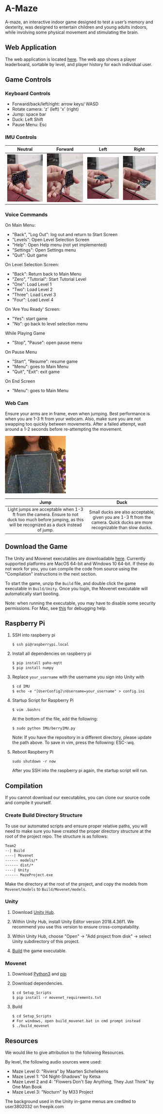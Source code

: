 # A-Maze

A-maze, an interactive indoor game designed to test a user’s memory and dexterity, was designed to entertain children and young adults indoors, while involving some physical movement and stimulating the brain.

## Web Application

The web application is located [here](https://amaze-webapp.herokuapp.com/). The web app shows a player leaderboard, sortable by level, and player history for each individual user.

## Game Controls

### Keyboard Controls

- Forward/back/left/right: arrow keys/ WASD
- Rotate camera: 'z' (left) 'x' (right)
- Jump: space bar
- Duck: Left Shift
- Pause Menu: Esc

### IMU Controls

|                          Neutral                          |                          Forward                          |                          Left                          |                          Right                          |   
| :-------------------------------------------------------: | :-------------------------------------------------------: | :----------------------------------------------------: | :-----------------------------------------------------: |
| <img src="./images/1.jpg" alt="imu_neutral" width="200"/> | <img src="./images/2.jpg" alt="imu_forward" width="200"/> | <img src="./images/3.jpg" alt="imu_left" width="200"/> | <img src="./images/4.jpg" alt="imu_right" width="200"/> | <img src="./images/4.jpg" alt="imu_back" width="200"/> |

### Voice Commands

On Main Menu:

- "Back", "Log Out": log out and return to Start Screen
- "Levels": Open Level Selection Screen
- "Help": Open Help menu (not yet implemented)
- "Settings": Open Settings menu
- "Quit": Quit game

On Level Selection Screen:

- "Back": Return back to Main Menu
- "Zero", "Tutorial": Start Tutorial Level
- "One": Load Level 1
- "Two": Load Level 2
- "Three": Load Level 3
- "Four": Load Level 4

On 'Are You Ready' Screen:

- "Yes": start game
- "No": go back to level selection menu

While Playing Game

- "Stop", "Pause": open pause menu

On Pause Menu

- "Start", "Resume": resume game
- "Menu": goes to Main Menu
- "Quit", "Exit": exit game

On End Screen

- "Menu": goes to Main Menu

### Web Cam

Ensure your arms are in frame, even when jumping. Best performance is when you are 1-3 ft from your webcam. Also, make sure you are not swapping too quickly between movements. After a failed attempt, wait around a 1-2 seconds before re-attempting the movement.

<img src="./images/movenet_position.png" alt="movenet_position" width="200"/>

|                                                                           Jump                                                                            |                                                           Duck                                                            |
| :-------------------------------------------------------------------------------------------------------------------------------------------------------: | :-----------------------------------------------------------------------------------------------------------------------: |
| Light jumps are acceptable when 1-3 ft from the camera. Ensure to not duck too much before jumping, as this will be recognized as a duck instead of jump. | Small ducks are also acceptable, given you are 1-3 ft from the camera. Quick ducks are more recognizable than slow ducks. |

## Download the Game

The Unity and Movenet executables are downloadable [here](https://drive.google.com/drive/folders/1vBoH45YPad5u9VueUC_M-a9Gt_FOG-vU?usp=sharing). Currently supported platforms are MacOS 64-bit and Windows 10 64-bit. If these do not work for you, you can compile the code from source using the "Compilation" instructions in the next section.

To start the game, unzip the `Build` file, and double click the game executable in `Build/Unity`. Once you login, the Movenet executable will automatically start booting.

Note: when running the executable, you may have to disable some security permissions. For Mac, see [this](https://forum.unity.com/threads/the-application-cannot-be-opened.404388/) for debugging help.

## Raspberry Pi

1. SSH into raspberry pi

   ```
   $ ssh pi@raspberrypi.local
   ```

2. Install all dependencies on raspberry pi

   ```
   $ pip install paho-mqtt
   $ pip install numpy
   ```

3. Replace `your_username` with the username you sign into Unity with

   ```
   $ cd IMU
   $ echo -e "[UserConfig]\nUsername=your_username" > config.ini
   ```

4. Startup Script for Raspberry Pi

   ```
   $ vim .bashrc
   ```

   At the bottom of the file, add the following:

   ```
   $ sudo python IMU/berryIMU.py
   ```

   Note: If you have the repository in a different directory, please update the path above.
   To save in vim, press the following: ESC-:wq.

5. Reboot Raspberry Pi

   ```
   sudo shutdown -r now
   ```

   After you SSH into the raspberry pi again, the startup script will run.

## Compilation

If you cannot download our executables, you can clone our source code and compile it yourself.

### Create Build Directory Structure

To use our automated scripts and ensure proper relative paths, you will need to make sure you have created the proper directory structure at the root of the project repo. The structure is as follows:

```
Team2
--| Build
----| Movenet
------ models/*
------ dist/*
----| Unity
------ MazeProject.exe
```

Make the directory at the root of the project, and copy the models from `Movenet/models` to `Build/Movenet/models`.

### Unity

1. Download [Unity Hub](https://unity3d.com/get-unity/download).

2. Within Unity Hub, install Unity Editor version 2018.4.36f1. We recommend you use this version to ensure cross-compatability.

3. Within Unity Hub, choose "Open" -> "Add project from disk" -> select Unity subdirectory of this project.

4. [Build](https://docs.unity3d.com/2018.4/Documentation/Manual/PublishingBuilds.html) the game executable.

### Movenet

1. Download [Python3](https://www.python.org/downloads/) and [pip](https://pip.pypa.io/en/stable/installation/)
2. Download dependencies.

   ```
   $ cd Setup_Scripts
   $ pip install -r movenet_requirements.txt
   ```

3. Build

   ```
   $ cd Setup_Scripts
   # For windows, open build_movenet.bat in cmd prompt instead
   $ ./build_movenet
   ```

## Resources

We would like to give attribution to the following Resources.

By level, the following audio sources were used:

- Maze Level 0: "Riviera" by Maarten Schellekens
- Maze Level 1: "04 Night-Shadows" by Ketsa
- Maze Level 2 and 4: "Flowers Don't Say Anything, They Just Think" by One Man Book
- Maze Level 3: "Nocturn" by M33 Project

The background used in the Unity in-game menus are credited to user3802032 on freepik.com
